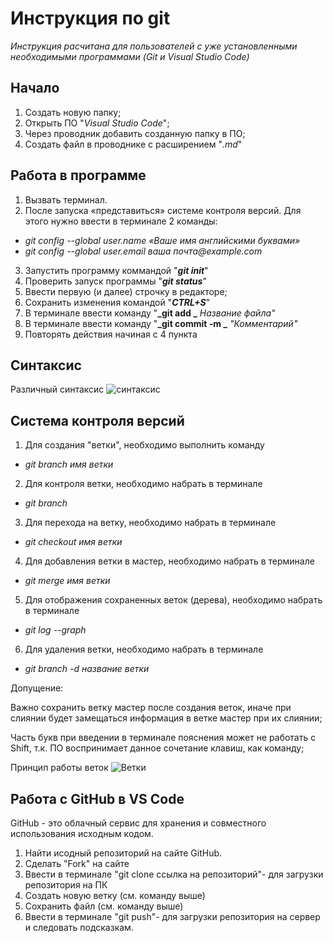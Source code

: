# Инструкция по git
*Инструкция расчитана для пользователей с уже установленными необходимыми программами (Git и Visual Studio Code)*
## Начало ##
1. Создать новую папку;
2. Открыть ПО "_Visual Studio Code_";
3. Через проводник добавить созданную папку в ПО;
4. Создать файл в проводнике с расширением "_.md_"
## Работа в программе ##
1. Вызвать  терминал.
2. После запуска «представиться» системе контроля версий. Для этого нужно ввести в терминале 2 команды:
* _git config --global user.name «Ваше имя английскими буквами»_
* _git config --global user.email ваша почта@example.com_
3. Запустить программу коммандой "**_git init_**"
3. Проверить запуск программы "**_git status_**"
4. Ввести первую (и далее) строчку в редакторе;
5. Сохранить изменения командой "**_CTRL+S_**"
6. В терминале ввести команду "**_git add _** *Название файла"*
7. В терминале ввести команду "**_git commit -m _** *"Комментарий"*
8. Повторять действия начиная с 4 пункта
 ## Синтаксис ##
 Различный синтаксис 
 ![синтаксис](sint.jpg)
## Система контроля версий ##
1. Для создания "ветки", необходимо выполнить команду 
* _git branch имя ветки_
2. Для контроля ветки, необходимо набрать в терминале
* _git branch_
3. Для перехода на ветку, необходимо набрать в терминале
* _git checkout имя ветки_
4. Для добавления ветки в мастер, необходимо набрать в терминале
* _git merge имя ветки_
5. Для отображения сохраненных веток (дерева), необходимо набрать в терминале
* _git log --graph_
6. Для удаления ветки, необходимо набрать в терминале
* _git branch -d название ветки_

Допущение:

Важно сохранить ветку мастер после создания веток, иначе при слиянии будет замещаться информация в ветке мастер при их слиянии;

Часть букв при введении в терминале пояснения может не работать с Shift, т.к. ПО воспринимает данное сочетание клавиш, как команду;

Принцип работы веток
![Ветки](Vetki.png)
## Работа с GitHub в VS Code
GitHub - это облачный сервис для хранения и совместного использования исходным кодом. 
1. Найти исодный  репозиторий на сайте GitHub.
2. Сделать "Fork" на сайте
3. Ввести в терминале "git clone ссылка на репозиторий"- для загрузки репозитория на ПК
4. Создать новую ветку (см. команду выше)
5. Сохранить файл (см. команду выше)
5. Ввести в терминале "git push"- для загрузки репозитория на сервер и следовать подсказкам.

